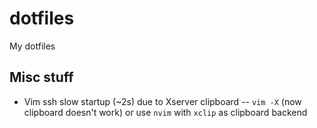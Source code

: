 # dotfiles
My dotfiles


## Misc stuff

* Vim ssh slow startup (~2s) due to Xserver clipboard -- `vim -X` (now clipboard doesn't work) or use `nvim` with `xclip` as clipboard backend
